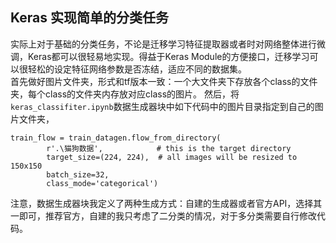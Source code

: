 ## Keras 实现简单的分类任务
实际上对于基础的分类任务，不论是迁移学习特征提取器或者时对网络整体进行微调，Keras都可以很轻易地实现。得益于Keras Module的方便接口，迁移学习可以很轻松的设定特征网络参数是否冻结，适应不同的数据集。<br>
首先做好图片文件夹，形式和tf版本一致：一个大文件夹下存放各个class的文件夹，每个class的文件夹内存放对应class的图片。
然后，将`keras_classifiter.ipynb`数据生成器块中如下代码中的图片目录指定到自己的图片文件夹，
```
train_flow = train_datagen.flow_from_directory(
        r'.\猫狗数据',            # this is the target directory
        target_size=(224, 224),  # all images will be resized to 150x150
        batch_size=32,
        class_mode='categorical')
```
注意，数据生成器块我定义了两种生成方式：自建的生成器或者官方API，选择其一即可，推荐官方，自建的我只考虑了二分类的情况，对于多分类需要自行修改代码。
